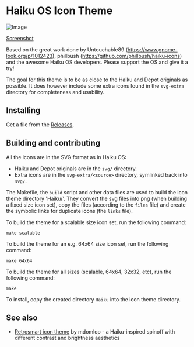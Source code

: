 # Haiku OS Icon Theme

![Image](https://github.com/user-attachments/assets/d3593cdb-bc9d-4003-b65b-89ea4f0bc967)

[Screenshot](https://github.com/user-attachments/assets/b5e856c8-10f3-483f-ba2e-e99581f37d88)

Based on the great work done by Untouchable89 (https://www.gnome-look.org/p/1012423), phillbush (https://github.com/phillbush/haiku-icons) and the awesome Haiku OS developers. Please support the OS and give it a try!

The goal for this theme is to be as close to the Haiku and Depot originals as possible.
It does however include some extra icons found in the `svg-extra` directory for completeness and usability.

## Installing

Get a file from the [Releases](https://github.com/lxmx/haiku-icons/releases).

## Building and contributing

All the icons are in the SVG format as in Haiku OS:

* Haiku and Depot originals are in the `svg/` directory.
* Extra icons are in the `svg-extra/<source>` directory, symlinked back into `svg/`.

The Makefile, the `build` script and other data files are used to build the icon theme directory 'Haiku/'. They convert the svg files into png (when building a fixed size icon set), copy the files (according to the `files` file) and create the symbolic links for duplicate icons (the `links` file).

To build the theme for a scalable size icon set, run the following command:

```
make scalable
```

To build the theme for an e.g. 64x64 size icon set, run the following command:

```
make 64x64
```

To build the theme for all sizes (scalable, 64x64, 32x32, etc), run
the following command:

```
make
```

To install, copy the created directory `Haiku` into the icon theme directory.

## See also

* [Retrosmart icon theme](https://github.com/mdomlop/retrosmart-icon-theme/) by mdomlop - a Haiku-inspired spinoff with different contrast and brightness aesthetics

